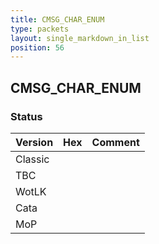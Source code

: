 ```yaml
---
title: CMSG_CHAR_ENUM
type: packets
layout: single_markdown_in_list
position: 56
---
```


## CMSG_CHAR_ENUM

### Status

Version | Hex | Comment
---------- | ---------- | ---------- 
Classic |  |  
TBC |  |  
WotLK |  |  
Cata |  |  
MoP |  |  